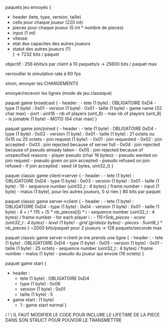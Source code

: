 paquets jeu envoyés {
- header (tete, type, version, taille)
- cells pour chaque joueur (220 int)
- pieces pour chaque joueur (5 int * nombre de pieces)
- input (1 int)
- vitesse
- etat dse capacites des autres joueurs
- statut des autres joueurs (?)\
} -> 7232 bits / paquet

objectif : 256 kbits/s par client à 10 paquets/s
    -> 25600 bits / paquet max 

verrouiller le simulation rate à 60 fps


sinon, envoyer les CHANGEMENTS

envoyer/recevoir les lignes (mode de jeu classique)

paquet game broadcast {
    - header :
      - tete (1 byte) : OBLIGATOIRE 0xD4
      - type (1 byte) : 0x01
      - version (1 byte) : 0x01
      - taille (1 byte)
    - game name (32 char max)
    - port : uint16
    - nb of players (uint_8)
    - max nb of players (uint_8)
    - is joinable (1 byte)
    - MOTD (64 char max)
}

paquet game join/joined {
    - header :
      - tete (1 byte) : OBLIGATOIRE 0xD4
      - type (1 byte) : 0x02
      - version (1 byte) : 0x01
      - taille (1 byte) : 21 octets ou 0x15 ou 25 octets
    - join request (1 byte): 
      - 0x01 : join requested
      - 0x02 : join accepted 
      - 0x03 : join rejected because of server full
      - 0x04 : join rejected because of pseudo already taken 
      - 0x05 : join rejected because of unspecified reasons
    - player pseudo (char 16 bytes):
      - pseudo wanted on join request
      - pseudo given on join accepted
      - pseudo refused on join refused
    - if join accepted : seed (4 bytes, uint32_t)
}

paquet classic game client->server {
    - header : 
      - tete (1 byte) : OBLIGATOIRE 0xD4
      - type (1 byte) : 0x03
      - version (1 byte) : 0x01
      - taille (1 byte) : 10
    - sequence number (uint32_t : 4 bytes) / frame number
    - input (1 byte)
    - malus (1 byte), pour les autres joueurs, 0 si rien
} 80 bits par paquet

paquet classic game server->client {
    - header : 
      - tete (1 byte) : OBLIGATOIRE 0xD4
      - type (1 byte) : 0x04
      - version (1 byte) : 0x01
      - taille (1 byte) : 4 + i * 115 + (5 * nb_pieces[i]) * i
    - sequence number (uint32_t : 4 bytes) / frame number
    - for each player i : 
    - 115+5*nb_pieces 
      - score (uint32_t : 4 bytes)
      - level (1 byte) 
      - grid (gridsize bytes)
      - pieces : 5*uint8_t * nb_pieces
} ~2000 bits/paquet pour 2 joueurs -> 128 paquets/seconde max

paquet classic game server->client je me prends une ligne {
    - header : 
      - tete (1 byte) : OBLIGATOIRE 0xD4
      - type (1 byte) : 0x05
      - version (1 byte) : 0x01
      - taille (1 byte) : 25 octets
    - sequence number (uint32_t : 4 bytes) / frame number
    - malus (1 byte)
    - pseudo du joueur qui envoie (16 octets)
}

paquet game start {
  - header : 
    - tete (1 byte) : OBLIGATOIRE 0xD4
    - type (1 byte) : 0x06
    - version (1 byte) : 0x01
    - taille (1 byte) : 5
  - game start : (1 byte)
    - 1 : game start normal
}


/ ! \ IL FAUT MODIFIER LE CODE POUR INCLURE LE LIFETIME DE LA PIECE 
DANS SON STRUCT POUR POUVOIR LE TRANSMETTRE